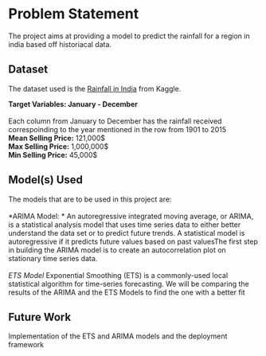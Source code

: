 # Problem Statement 
The project aims at providing a model to predict the rainfall for a region in india based off historiacal data. 

## Dataset

The dataset used is the [Rainfall in India](https://www.kaggle.com/rajanand/rainfall-in-india) from Kaggle.

**Target Variables: January - December**
<br>
<br>
Each column from January to December has the rainfall received correspoinding to the year mentioned in the row from 1901 to 2015
<br>
**Mean Selling Price:** 121,000$
<br>
**Max Selling Price:** 1,000,000$
<br>
**Min Selling Price:** 45,000$


## Model(s) Used

The models that are to be used in this project are:
<br>
<br>
*ARIMA Model: *
An autoregressive integrated moving average, or ARIMA, is a statistical analysis model that uses time series data to either better understand the data set or to predict future trends. A statistical model is autoregressive if it predicts future values based on past valuesThe first step in building the ARIMA model is to create an autocorrelation plot on stationary time series data.
<br>
<br>
*ETS Model*
Exponential Smoothing (ETS) is a commonly-used local statistical algorithm for time-series forecasting. We will be comparing the results of the ARIMA and the ETS Models to find the one with a better fit

## Future Work
Implementation of the ETS and ARIMA models and the deployment framework
